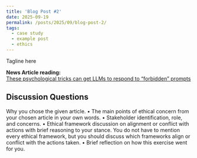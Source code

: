 ```yaml
---
title: 'Blog Post #2'
date: 2025-09-19
permalink: /posts/2025/09/blog-post-2/
tags:
  - case study
  - example post
  - ethics
---
```


Tagline here

**News Article reading:**  
[These psychological tricks can get LLMs to respond to “forbidden” prompts](https://arstechnica.com/science/2025/09/these-psychological-tricks-can-get-llms-to-respond-to-forbidden-prompts/)

Discussion Questions
---
Why you chose the given article.
• The main points of ethical concern from your chosen article in your own words.
• Stakeholder identification, role, and concerns.
• Ethical framework discussion on alignment or conflict with actions with brief reasoning
to your stance. You do not have to mention every ethical framework, but you should
discuss which frameworks align or conflict with the actions taken.
• Brief reflection on how this exercise went for you.